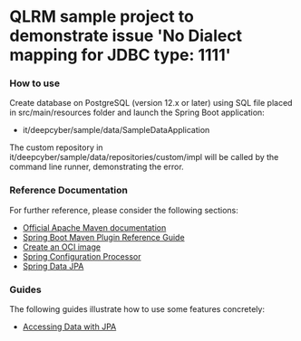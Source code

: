 # QLRM sample project to demonstrate issue 'No Dialect mapping for JDBC type: 1111'

### How to use
Create database on PostgreSQL (version 12.x or later) using SQL file placed in src/main/resources folder and launch the Spring Boot application:
* it/deepcyber/sample/data/SampleDataApplication

The custom repository in it/deepcyber/sample/data/repositories/custom/impl will be called by the command line runner, demonstrating the error.

### Reference Documentation
For further reference, please consider the following sections:

* [Official Apache Maven documentation](https://maven.apache.org/guides/index.html)
* [Spring Boot Maven Plugin Reference Guide](https://docs.spring.io/spring-boot/docs/2.7.5/maven-plugin/reference/html/)
* [Create an OCI image](https://docs.spring.io/spring-boot/docs/2.7.5/maven-plugin/reference/html/#build-image)
* [Spring Configuration Processor](https://docs.spring.io/spring-boot/docs/2.7.5/reference/htmlsingle/#appendix.configuration-metadata.annotation-processor)
* [Spring Data JPA](https://docs.spring.io/spring-boot/docs/2.7.5/reference/htmlsingle/#data.sql.jpa-and-spring-data)

### Guides
The following guides illustrate how to use some features concretely:

* [Accessing Data with JPA](https://spring.io/guides/gs/accessing-data-jpa/)

